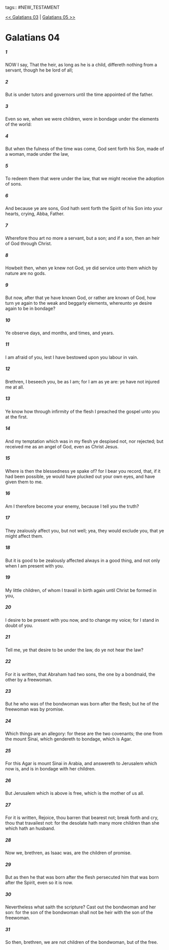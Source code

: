 tags:: #NEW_TESTAMENT

[<< Galatians 03](NEW_TESTAMENT/09_Galatians/Galatians_03.md) | [Galatians 05 >>](NEW_TESTAMENT/09_Galatians/Galatians_05.md)

# Galatians 04

##### 1

NOW I say, That the heir, as long as he is a child, differeth nothing from a servant, though he be lord of all;

##### 2

But is under tutors and governors until the time appointed of the father.

##### 3

Even so we, when we were children, were in bondage under the elements of the world:

##### 4

But when the fulness of the time was come, God sent forth his Son, made of a woman, made under the law,

##### 5

To redeem them that were under the law, that we might receive the adoption of sons.

##### 6

And because ye are sons, God hath sent forth the Spirit of his Son into your hearts, crying, Abba, Father.

##### 7

Wherefore thou art no more a servant, but a son; and if a son, then an heir of God through Christ.

##### 8

Howbeit then, when ye knew not God, ye did service unto them which by nature are no gods.

##### 9

But now, after that ye have known God, or rather are known of God, how turn ye again to the weak and beggarly elements, whereunto ye desire again to be in bondage?

##### 10

Ye observe days, and months, and times, and years.

##### 11

I am afraid of you, lest I have bestowed upon you labour in vain.

##### 12

Brethren, I beseech you, be as I am; for I am as ye are: ye have not injured me at all.

##### 13

Ye know how through infirmity of the flesh I preached the gospel unto you at the first.

##### 14

And my temptation which was in my flesh ye despised not, nor rejected; but received me as an angel of God, even as Christ Jesus.

##### 15

Where is then the blessedness ye spake of? for I bear you record, that, if it had been possible, ye would have plucked out your own eyes, and have given them to me.

##### 16

Am I therefore become your enemy, because I tell you the truth?

##### 17

They zealously affect you, but not well; yea, they would exclude you, that ye might affect them.

##### 18

But it is good to be zealously affected always in a good thing, and not only when I am present with you.

##### 19

My little children, of whom I travail in birth again until Christ be formed in you,

##### 20

I desire to be present with you now, and to change my voice; for I stand in doubt of you.

##### 21

Tell me, ye that desire to be under the law, do ye not hear the law?

##### 22

For it is written, that Abraham had two sons, the one by a bondmaid, the other by a freewoman.

##### 23

But he who was of the bondwoman was born after the flesh; but he of the freewoman was by promise.

##### 24

Which things are an allegory: for these are the two covenants; the one from the mount Sinai, which gendereth to bondage, which is Agar.

##### 25

For this Agar is mount Sinai in Arabia, and answereth to Jerusalem which now is, and is in bondage with her children.

##### 26

But Jerusalem which is above is free, which is the mother of us all.

##### 27

For it is written, Rejoice, thou barren that bearest not; break forth and cry, thou that travailest not: for the desolate hath many more children than she which hath an husband.

##### 28

Now we, brethren, as Isaac was, are the children of promise.

##### 29

But as then he that was born after the flesh persecuted him that was born after the Spirit, even so it is now.

##### 30

Nevertheless what saith the scripture? Cast out the bondwoman and her son: for the son of the bondwoman shall not be heir with the son of the freewoman.

##### 31

So then, brethren, we are not children of the bondwoman, but of the free.
